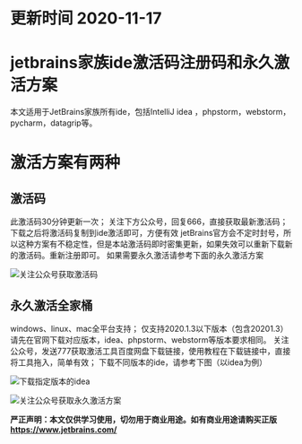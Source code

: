 # 更新时间 2020-11-17

# jetbrains家族ide激活码注册码和永久激活方案

本文适用于JetBrains家族所有ide，包括IntelliJ idea ，phpstorm，webstorm，pycharm，datagrip等。

# 激活方案有两种

## 激活码
此激活码30分钟更新一次；
关注下方公众号，回复666，直接获取最新激活码；
下载之后将激活码复制到ide激活即可，方便有效
jetBrains官方会不定时封号，所以这种方案有不稳定性，但是本站激活码即时密集更新，如果失效可以重新下载新的激活码。重新注册即可。
如果需要永久激活请参考下面的永久激活方案  

![关注公众号获取激活码][1]

## 永久激活全家桶
windows、linux、mac全平台支持；
仅支持2020.1.3以下版本（包含20201.3）请先在官网下载对应版本，idea、phpstorm、webstorm等版本要求相同。
关注公众号，发送777获取激活工具百度网盘下载链接，使用教程在下载链接中，直接将工具拖入，简单有效；
下载不同版本的ide，请参考下图（以idea为例）

![下载指定版本的idea][2]

![关注公众号获取永久激活方案][3]

**严正声明：本文仅供学习使用，切勿用于商业用途。如有商业用途请购买正版 https://www.jetbrains.com/**


  [1]: https://image-static.segmentfault.com/218/212/2182129726-5fb3c3af4d39a_articlex
  [2]: https://image-static.segmentfault.com/256/786/2567865012-5fb3c3b81a399_articlex
  [3]: https://image-static.segmentfault.com/218/212/2182129726-5fb3c3af4d39a_articlex

